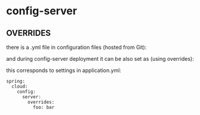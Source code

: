 # config-server

## OVERRIDES

there is a .yml file in configuration files \(hosted from Git\):

and during config-server deployment it can be also set as \(using overrides\):

this corresponds to settings in application.yml:

```text
spring:
  cloud:
    config:
      server:
        overrides:
          foo: bar
```

